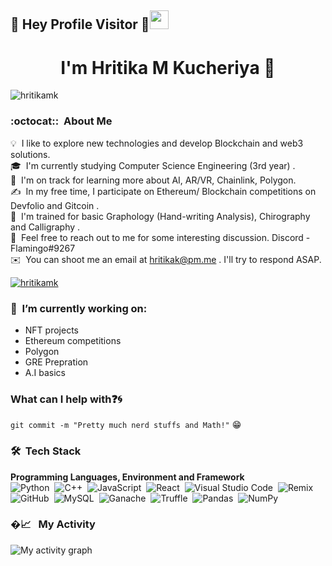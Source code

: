 ## :rainbow: Hey Profile Visitor :eyes:<img src="https://raw.githubusercontent.com/iampavangandhi/iampavangandhi/master/gifs/Hi.gif" width="30px">


<h1 align="center"> I'm Hritika M Kucheriya 👋 </h1>

<p align="left"> <img src="https://komarev.com/ghpvc/?username=hritikamk&label=Profile%20views&color=0e75b6&style=flat" alt="hritikamk" /> </p>

### :octocat:: &nbsp;About Me

💡 &nbsp;I like to explore new technologies and develop Blockchain and web3 solutions.\
🎓 &nbsp;I'm currently studying Computer Science Engineering (3rd year) .\
🌱 &nbsp;I'm on track for learning more about AI, AR/VR, Chainlink, Polygon.\
✍️ &nbsp;In my free time, I participate on Ethereum/ Blockchain competitions on Devfolio and Gitcoin .\
🌱 &nbsp;I'm trained for basic Graphology (Hand-writing Analysis), Chirography and Calligraphy .\
💬 &nbsp;Feel free to reach out to me for some interesting discussion. Discord - Flamingo#9267\
✉️ &nbsp;You can shoot me an email at hritikak@pm.me . I'll try to respond ASAP.

<p align="left"> <a href="https://twitter.com/hritikamk" target="blank"><img src="https://img.shields.io/twitter/follow/hritikamk?logo=twitter&style=for-the-badge" alt="hritikamk" /></a> </p>


### 🔭 &nbsp;I’m currently working on:
  * NFT projects
  * Ethereum competitions
  * Polygon
  * GRE Prepration 
  * A.I basics

### What can I help with:question::cyclone:
<code>git commit -m "Pretty much nerd stuffs and Math!"</code> :grin:

### 🛠 &nbsp;Tech Stack
__Programming Languages, Environment and Framework__ \
<img alt="Python" src="https://img.shields.io/badge/python-%2314354C.svg?style=for-the-badge&logo=python&logoColor=white"/>&nbsp;
<img alt="C++" src="https://img.shields.io/badge/c++-%2300599C.svg?style=for-the-badge&logo=c%2B%2B&logoColor=white"/>&nbsp;
<img alt="JavaScript" src="https://img.shields.io/badge/javascript-%23323330.svg?style=for-the-badge&logo=javascript&logoColor=%23F7DF1E"/>&nbsp;
<img alt="React" src="https://img.shields.io/badge/react-%2320232a.svg?style=for-the-badge&logo=react&logoColor=%2361DAFB"/>&nbsp;
<img alt="Visual Studio Code" src="https://img.shields.io/badge/VisualStudioCode-0078d7.svg?style=for-the-badge&logo=visual-studio-code&logoColor=white"/>&nbsp;
<img alt="Remix" src="https://img.shields.io/badge/-Remix-black/?style=for-the-badge&logo=appveyor"/>&nbsp;
<img alt="GitHub" src="https://img.shields.io/badge/github-%23121011.svg?style=for-the-badge&logo=github&logoColor=white"/>&nbsp;
<img alt="MySQL" src="https://img.shields.io/badge/mysql-%2300f.svg?style=for-the-badge&logo=mysql&logoColor=white"/>&nbsp;
<img alt="Ganache" src="https://img.shields.io/badge/-Ganache-yellow?style=for-the-badge"/>&nbsp;
<img alt="Truffle" src="https://img.shields.io/badge/-Truffle-critical?style=for-the-badge"/>&nbsp;
<img alt="Pandas" src="https://img.shields.io/badge/pandas-%23150458.svg?style=for-the-badge&logo=pandas&logoColor=white" />&nbsp;
<img alt="NumPy" src="https://img.shields.io/badge/numpy-%23013243.svg?style=for-the-badge&logo=numpy&logoColor=white" />&nbsp;

### �📈 &nbsp; My Activity
![My activity graph](https://activity-graph.herokuapp.com/graph?username=hritikamk&theme=github&custom_title=My%20activity%20graph)

